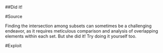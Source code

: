 ##Did it!

#Source

Finding the intersection among subsets can sometimes be a challenging endeavor, as it requires meticulous comparison and analysis of overlapping elements within each set. But she did it! Try doing it yourself too.

#Exploit


